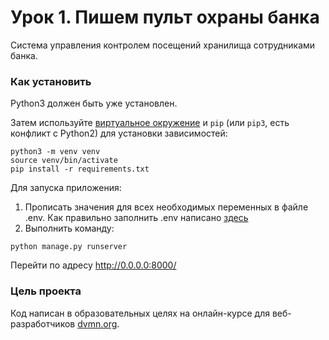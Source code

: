 # Урок 1. Пишем пульт охраны банка

Система управления контролем посещений хранилища сотрудниками банка.

### Как установить

Python3 должен быть уже установлен.

Затем используйте [виртуальное окружение](https://docs.python.org/3/library/venv.html) и `pip` (или `pip3`, есть конфликт с Python2) для установки зависимостей:
```
python3 -m venv venv
source venv/bin/activate
pip install -r requirements.txt
```

Для запуска приложения:

1. Прописать значения для всех необходимых переменных в файле .env. Как правильно заполнить .env написано [здесь](https://pypi.org/project/python-dotenv/0.9.1/#usages)
2. Выполнить команду:

```
python manage.py runserver
```

Перейти по адресу http://0.0.0.0:8000/

### Цель проекта

Код написан в образовательных целях на онлайн-курсе для веб-разработчиков [dvmn.org](https://dvmn.org/).
